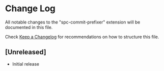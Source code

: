 # Change Log

All notable changes to the "spc-commit-prefixer" extension will be documented in this file.

Check [Keep a Changelog](http://keepachangelog.com/) for recommendations on how to structure this file.

## [Unreleased]

- Initial release
